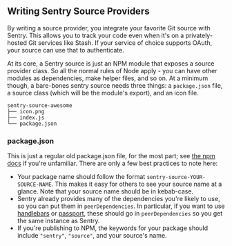 ## Writing Sentry Source Providers

By writing a source provider, you integrate your favorite Git source with Sentry. This allows you to track your code even
when it's on a privately-hosted Git services like Stash. If your service of choice supports OAuth, your source
can use that to authenticate.

At its core, a Sentry source is just an NPM module that exposes a source provider class. So all the normal rules of Node apply -
you can have other modules as dependencies, make helper files, and so on. At a minimum though, a bare-bones sentry source needs
three things: a `package.json` file, a source class (which will be the module's export), and an icon file.

```
sentry-source-awesome
├── icon.png
├── index.js
└── package.json
```

### package.json

This is just a regular old package.json file, for the most part; see [the npm docs](https://docs.npmjs.com/files/package.json)
if you're unfamiliar. There are only a few best practices to note here:

* Your package name should follow the format `sentry-source-YOUR-SOURCE-NAME`. This makes it easy for others to see your source
name at a glance. Note that your source name should be in kebab-case.
* Sentry already provides many of the dependencies you're likely to use, so you can put them in `peerDependencies`. In particular,
if you want to use [handlebars](https://github.com/wycats/handlebars.js) or [passport](https://github.com/jaredhanson/passport),
these should go in `peerDependencies` so you get the same instance as Sentry.
* If you're publishing to NPM, the keywords for your package should include `"sentry"`, `"source"`, and your source's name.

